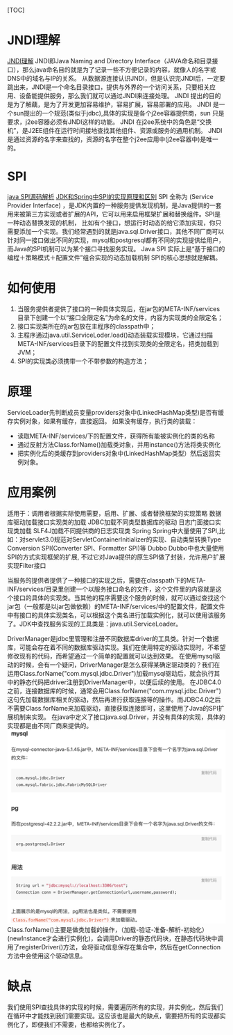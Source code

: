 [TOC]
# JNDI理解
[JNDI理解](https://www.cnblogs.com/wlzjdm/p/7856356.html)
JNDI即Java Naming and Directory Interface（JAVA命名和目录接口），那么java命名目的就是为了记录一些不方便记录的内容，就像人的名字或DNS中的域名与IP的关系。
从数据源连接认识JNDI，但是认识完JNDI后，一定要跳出来，JNDI是一个命名目录接口，提供与外界的一个访问关系，只要相关应用、设备能提供服务，那么我们就可以通过JNDI来连接处理。
JNDI 提出的目的是为了解藕，是为了开发更加容易维护，容易扩展，容易部署的应用。
JNDI 是一个sun提出的一个规范(类似于jdbc),具体的实现是各个j2ee容器提供商，sun   只是要求，j2ee容器必须有JNDI这样的功能。 
JNDI 在j2ee系统中的角色是“交换机”，是J2EE组件在运行时间接地查找其他组件、资源或服务的通用机制。 
JNDI 是通过资源的名字来查找的，资源的名字在整个j2ee应用中(j2ee容器中)是唯一的。

# SPI
[java SPI源码解析](https://cxis.me/2017/04/17/Java%E4%B8%ADSPI%E6%9C%BA%E5%88%B6%E6%B7%B1%E5%85%A5%E5%8F%8A%E6%BA%90%E7%A0%81%E8%A7%A3%E6%9E%90/)
[JDK和Spring中SPI的实现原理和区别](https://my.oschina.net/kipeng/blog/1789849)
SPI 全称为 (Service Provider Interface) ，是JDK内置的一种服务提供发现机制，是Java提供的一套用来被第三方实现或者扩展的API，它可以用来启用框架扩展和替换组件。SPI是一种动态替换发现的机制， 比如有个接口，想运行时动态的给它添加实现，你只需要添加一个实现。我们经常遇到的就是java.sql.Driver接口，其他不同厂商可以针对同一接口做出不同的实现，mysql和postgresql都有不同的实现提供给用户，而Java的SPI机制可以为某个接口寻找服务实现。
Java SPI 实际上是“基于接口的编程＋策略模式＋配置文件”组合实现的动态加载机制
SPI的核心思想就是解耦。

# 如何使用
1. 当服务提供者提供了接口的一种具体实现后，在jar包的META-INF/services目录下创建一个以“接口全限定名”为命名的文件，内容为实现类的全限定名；
2. 接口实现类所在的jar包放在主程序的classpath中；
3. 主程序通过java.util.ServiceLoder.load()动态装载实现模块，它通过扫描META-INF/services目录下的配置文件找到实现类的全限定名，把类加载到JVM；
4. SPI的实现类必须携带一个不带参数的构造方法；

# 原理
ServiceLoader先判断成员变量providers对象中(LinkedHashMap类型)是否有缓存实例对象，如果有缓存，直接返回。
如果没有缓存，执行类的装载：
* 读取META-INF/services/下的配置文件，获得所有能被实例化的类的名称
* 通过反射方法Class.forName()加载类对象，并用instance()方法将类实例化
* 把实例化后的类缓存到providers对象中(LinkedHashMap类型）然后返回实例对象。



# 应用案例
适用于：调用者根据实际使用需要，启用、扩展、或者替换框架的实现策略
数据库驱动加载接口实现类的加载
JDBC加载不同类型数据库的驱动
日志门面接口实现类加载
SLF4J加载不同提供商的日志实现类
Spring
Spring中大量使用了SPI,比如：对servlet3.0规范对ServletContainerInitializer的实现、自动类型转换Type Conversion SPI(Converter SPI、Formatter SPI)等
Dubbo
Dubbo中也大量使用SPI的方式实现框架的扩展, 不过它对Java提供的原生SPI做了封装，允许用户扩展实现Filter接口

当服务的提供者提供了一种接口的实现之后，需要在classpath下的META-INF/services/目录里创建一个以服务接口命名的文件，这个文件里的内容就是这个接口的具体的实现类。当其他的程序需要这个服务的时候，就可以通过查找这个jar包（一般都是以jar包做依赖）的META-INF/services/中的配置文件，配置文件中有接口的具体实现类名，可以根据这个类名进行加载实例化，就可以使用该服务了。JDK中查找服务实现的工具类是：java.util.ServiceLoader。

DriverManager是jdbc里管理和注册不同数据库driver的工具类。针对一个数据库，可能会存在着不同的数据库驱动实现。我们在使用特定的驱动实现时，不希望修改现有的代码，而希望通过一个简单的配置就可以达到效果。
在使用mysql驱动的时候，会有一个疑问，DriverManager是怎么获得某确定驱动类的？我们在运用Class.forName("com.mysql.jdbc.Driver")加载mysql驱动后，就会执行其中的静态代码把driver注册到DriverManager中，以便后续的使用。
在JDBC4.0之前，连接数据库的时候，通常会用Class.forName("com.mysql.jdbc.Driver")这句先加载数据库相关的驱动，然后再进行获取连接等的操作。而JDBC4.0之后不需要Class.forName来加载驱动，直接获取连接即可，这里使用了Java的SPI扩展机制来实现。
在java中定义了接口java.sql.Driver，并没有具体的实现，具体的实现都是由不同厂商来提供的。
![-w677](media/15643810024458.jpg)
Class.forName()主要是做类加载的操作，（加载-验证-准备-解析-初始化）(newInstance才会进行实例化)，会调用Driver的静态代码块，在静态代码块中调用了registerDriver()方法，会将驱动信息保存在集合中，然后在getConnection方法中会使用这个驱动信息。

# 缺点
我们使用SPI查找具体的实现的时候，需要遍历所有的实现，并实例化，然后我们在循环中才能找到我们需要实现。这应该也是最大的缺点，需要把所有的实现都实例化了，即便我们不需要，也都给实例化了。
